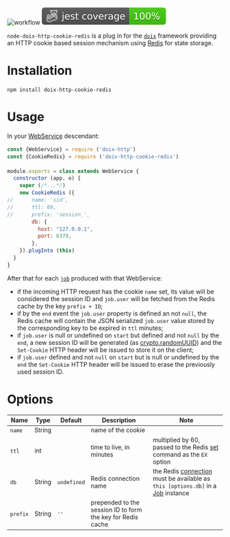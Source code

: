 ![workflow](https://github.com/do-/node-doix-http-cookie-redis/actions/workflows/main.yml/badge.svg)
![Jest coverage](./badges/coverage-jest%20coverage.svg)

`node-doix-http-cookie-redis` is a plug in for the [`doix`](https://github.com/do-/node-doix) framework providing an HTTP cookie based session mechanism using [Redis](https://redis.io) for state storage.

# Installation
```
npm install doix-http-cookie-redis
```
# Usage
In your [WebService](https://github.com/do-/node-doix-http/wiki/WebService) descendant:

```js
const {WebService} = require ('doix-http')
const {CookieRedis} = require ('doix-http-cookie-redis')

module.exports = class extends WebService {
  constructor (app, o) {
    super (/*...*/)
    new CookieRedis ({
//      name: 'sid',
//      ttl: 60,
//      prefix: 'session_',
        db: {
          host: "127.0.0.1",
          port: 6379,
        },
    }).plugInto (this)
  }
}
```

After that for each [`job`](https://github.com/do-/node-doix/wiki/Job) produced with that WebService:
* if the incoming HTTP request has the cookie `name` set, its value will be considered the session ID and `job.user` will be fetched from the Redis cache by the key `prefix + ID`;
* if by the `end` event the `job.user` property is defined an not `null`, the Redis cache will contain the JSON serialized `job.user` value stored by the corresponding key to be expired in `ttl` minutes;
* if `job.user` is null or undefined on `start` but defined and not `null` by the `end`, a new session ID will be generated (as [crypto.randomUUID](https://nodejs.org/api/crypto.html#cryptorandomuuidoptions)) and the `Set-Cookie` HTTP header will be issued to store it on the client;
* if `job.user` defined and not `null` on `start` but is null or undefined by the `end` the `Set-Cookie` HTTP header will be issued to erase the previously used session ID.

# Options
| Name | Type | Default | Description | Note
| ---- | -- | -- | -- | -- |
| `name` | String |  | name of the cookie |
| `ttl` | int |  | time to live, in minutes | multiplied by 60, passed to the Redis [set](https://redis.io/commands/set/) command as the `EX` option
| `db` | String | `undefined` | Redis connection name | the Redis [connection](https://github.com/redis/node-redis) must be available as `this [options.db]` in a [Job](https://github.com/do-/node-doix/wiki/Job) instance
| `prefix` | String |  `''` | prepended to the session ID to form the key for Redis cache |
